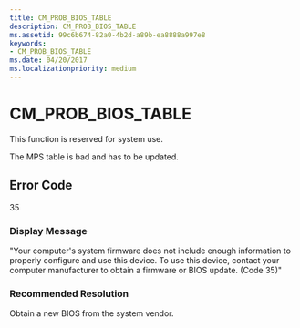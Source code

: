 ```yaml
---
title: CM_PROB_BIOS_TABLE
description: CM_PROB_BIOS_TABLE
ms.assetid: 99c6b674-82a0-4b2d-a89b-ea8888a997e8
keywords:
- CM_PROB_BIOS_TABLE
ms.date: 04/20/2017
ms.localizationpriority: medium
---
```


# CM_PROB_BIOS_TABLE

This function is reserved for system use.

The MPS table is bad and has to be updated.

## Error Code

35

### Display Message

"Your computer's system firmware does not include enough information to properly configure and use this device. To use this device, contact your computer manufacturer to obtain a firmware or BIOS update. (Code 35)"

### Recommended Resolution

Obtain a new BIOS from the system vendor.
